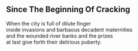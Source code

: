 Since The Beginning Of Cracking
-------------------------------
When the city is full of dilute finger  
inside invasions and barbaous decadent maternities  
and the wounded river banks and the prizes  
at last give forth their delirious puberty.  
